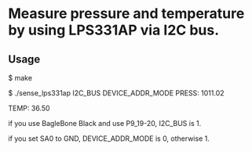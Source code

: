 # Measure pressure and temperature by using LPS331AP via I2C bus.

## Usage

$ make

$ ./sense_lps331ap I2C_BUS DEVICE_ADDR_MODE
PRESS: 1011.02

TEMP: 36.50

if you use BagleBone Black and use P9_19-20, I2C_BUS is 1.

if you set SA0 to GND, DEVICE_ADDR_MODE is 0, otherwise 1.

